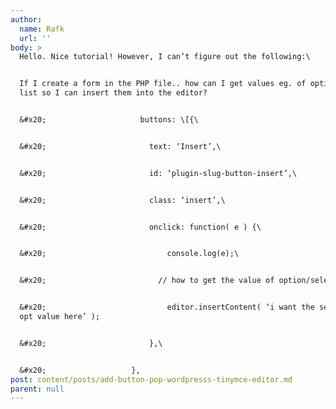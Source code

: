 ```yaml
---
author:
  name: Rafk
  url: ''
body: >
  Hello. Nice tutorial! However, I can’t figure out the following:\


  If I create a form in the PHP file.. how can I get values eg. of option/select
  list so I can insert them into the editor?


  &#x20;                     buttons: \[{\


  &#x20;                       text: ‘Insert’,\


  &#x20;                       id: ‘plugin-slug-button-insert’,\


  &#x20;                       class: ‘insert’,\


  &#x20;                       onclick: function( e ) {\


  &#x20;                           console.log(e);\


  &#x20;                         // how to get the value of option/select?\


  &#x20;                           editor.insertContent( ‘i want the selected
  opt value here’ );


  &#x20;                       },\


  &#x20;                   },
post: content/posts/add-button-pop-wordpresss-tinymce-editor.md
parent: null
---
```



